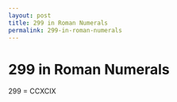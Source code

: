 ```yaml
---
layout: post
title: 299 in Roman Numerals
permalink: 299-in-roman-numerals
---
```


# 299 in Roman Numerals

299 = CCXCIX

